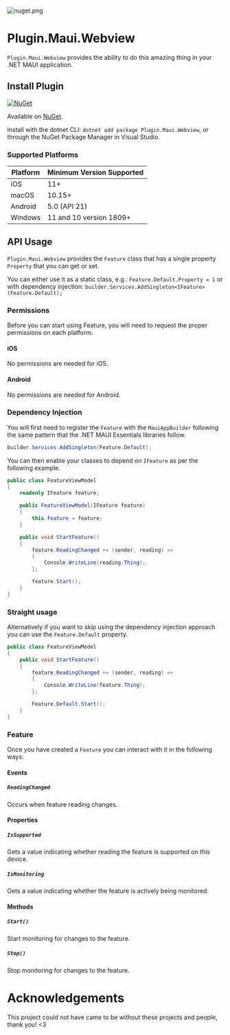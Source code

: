 <!-- 
Everything in here is of course optional. If you want to add/remove something, absolutely do so as you see fit.
This example README has some dummy APIs you'll need to replace and only acts as a placeholder for some inspiration that you can fill in with your own functionalities.
-->
<!-- 
NuGet.org allows only images from certain domains. Complete list is here: https://learn.microsoft.com/nuget/nuget-org/package-readme-on-nuget-org#allowed-domains-for-images-and-badges.
In case of GitHub there is required a raw URI of icon file - direct link to github.com domain is not permitted.
(Tip: to obtain raw URI, open the .png image file on GitHub page, click right mouse button on image and then select 'Open image in new tab')
-->
![nuget.png](https://raw.githubusercontent.com/jfversluis/Plugin.Maui.Webview/main/nuget.png)
# Plugin.Maui.Webview

`Plugin.Maui.Webview` provides the ability to do this amazing thing in your .NET MAUI application.

## Install Plugin

[![NuGet](https://img.shields.io/nuget/v/Plugin.Maui.Webview.svg?label=NuGet)](https://www.nuget.org/packages/Plugin.Maui.Webview/)

Available on [NuGet](http://www.nuget.org/packages/Plugin.Maui.Webview).

Install with the dotnet CLI: `dotnet add package Plugin.Maui.Webview`, or through the NuGet Package Manager in Visual Studio.

### Supported Platforms

| Platform | Minimum Version Supported |
|----------|---------------------------|
| iOS      | 11+                       |
| macOS    | 10.15+                    |
| Android  | 5.0 (API 21)              |
| Windows  | 11 and 10 version 1809+   |

## API Usage

`Plugin.Maui.Webview` provides the `Feature` class that has a single property `Property` that you can get or set.

You can either use it as a static class, e.g.: `Feature.Default.Property = 1` or with dependency injection: `builder.Services.AddSingleton<IFeature>(Feature.Default);`

### Permissions

Before you can start using Feature, you will need to request the proper permissions on each platform.

#### iOS

No permissions are needed for iOS.

#### Android

No permissions are needed for Android.

### Dependency Injection

You will first need to register the `Feature` with the `MauiAppBuilder` following the same pattern that the .NET MAUI Essentials libraries follow.

```csharp
builder.Services.AddSingleton(Feature.Default);
```

You can then enable your classes to depend on `IFeature` as per the following example.

```csharp
public class FeatureViewModel
{
    readonly IFeature feature;

    public FeatureViewModel(IFeature feature)
    {
        this.feature = feature;
    }

    public void StartFeature()
    {
        feature.ReadingChanged += (sender, reading) =>
        {
            Console.WriteLine(reading.Thing);
        };

        feature.Start();
    }
}
```

### Straight usage

Alternatively if you want to skip using the dependency injection approach you can use the `Feature.Default` property.

```csharp
public class FeatureViewModel
{
    public void StartFeature()
    {
        feature.ReadingChanged += (sender, reading) =>
        {
            Console.WriteLine(feature.Thing);
        };

        Feature.Default.Start();
    }
}
```

### Feature

Once you have created a `Feature` you can interact with it in the following ways:

#### Events

##### `ReadingChanged`

Occurs when feature reading changes.

#### Properties

##### `IsSupported`

Gets a value indicating whether reading the feature is supported on this device.

##### `IsMonitoring`

Gets a value indicating whether the feature is actively being monitored.

#### Methods

##### `Start()`

Start monitoring for changes to the feature.

##### `Stop()`

Stop monitoring for changes to the feature.

# Acknowledgements

This project could not have came to be without these projects and people, thank you! <3
